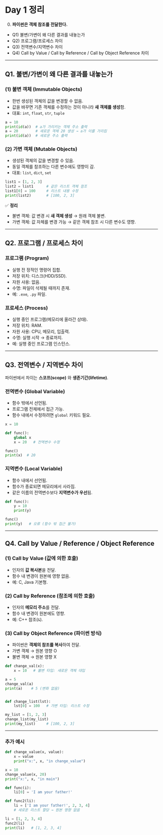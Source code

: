# Day 1 정리

0. **파이썬은 객체 참조를 전달한다.**  
- Q1) 불변/가변이 왜 다른 결과를 내놓는가  
- Q2) 프로그램/프로세스 차이  
- Q3) 전역변수/지역변수 차이  
- Q4) Call by Value / Call by Reference / Call by Object Reference 차이  

---

## Q1. 불변/가변이 왜 다른 결과를 내놓는가

### (1) 불변 객체 (Immutable Objects)
- 한번 생성된 객체의 값을 변경할 수 없음.  
- 값을 바꾸면 기존 객체를 수정하는 것이 아니라 **새 객체를 생성**함.  
- 대표: `int`, `float`, `str`, `tuple`  

```python
a = 10
print(id(a))  # a가 가리키는 객체 주소 출력
a = 20        # 새로운 객체 20 생성 → a가 이를 가리킴
print(id(a))  # 새로운 주소 출력
```

### (2) 가변 객체 (Mutable Objects)
- 생성된 객체의 값을 변경할 수 있음.  
- 동일 객체를 참조하는 다른 변수에도 영향이 감.  
- 대표: `list`, `dict`, `set`  

```python
list1 = [1, 2, 3]
list2 = list1      # 같은 리스트 객체 참조
list1[0] = 100     # 리스트 내용 수정
print(list2)       # [100, 2, 3]
```

✅ **정리**  
- 불변 객체: 값 변경 시 **새 객체 생성** → 원래 객체 불변.  
- 가변 객체: 값 자체를 변경 가능 → 같은 객체 참조 시 다른 변수도 영향.  

---

## Q2. 프로그램 / 프로세스 차이

### 프로그램 (Program)
- 실행 전 정적인 명령어 집합.  
- 저장 위치: 디스크(HDD/SSD).  
- 자원 사용: 없음.  
- 수명: 파일이 삭제될 때까지 존재.  
- 예: `.exe`, `.py` 파일.  

### 프로세스 (Process)
- 실행 중인 프로그램(메모리에 올라간 상태).  
- 저장 위치: RAM.  
- 자원 사용: CPU, 메모리, 입출력.  
- 수명: 실행 시작 → 종료까지.  
- 예: 실행 중인 프로그램 인스턴스.  

---

## Q3. 전역변수 / 지역변수 차이

파이썬에서 차이는 **스코프(scope)** 와 **생존기간(lifetime)**.

### 전역변수 (Global Variable)
- 함수 밖에서 선언됨.  
- 프로그램 전체에서 접근 가능.  
- 함수 내에서 수정하려면 `global` 키워드 필요.  

```python
x = 10

def func():
    global x
    x = 20   # 전역변수 수정

func()
print(x)  # 20
```

### 지역변수 (Local Variable)
- 함수 내에서 선언됨.  
- 함수가 종료되면 메모리에서 사라짐.  
- 같은 이름의 전역변수보다 **지역변수가 우선**됨.  

```python
def func():
    y = 10
    print(y)

func()
print(y)   # 오류 (함수 밖 접근 불가)
```

---

## Q4. Call by Value / Reference / Object Reference

### (1) Call by Value (값에 의한 호출)
- 인자의 **값 복사본**을 전달.  
- 함수 내 변경이 원본에 영향 없음.  
- 예: C, Java 기본형.  

### (2) Call by Reference (참조에 의한 호출)
- 인자의 **메모리 주소**를 전달.  
- 함수 내 변경이 원본에도 영향.  
- 예: C++ 참조(`&`).  

### (3) Call by Object Reference (파이썬 방식)
- 파이썬은 **객체의 참조를 복사**하여 전달.  
- 가변 객체 → 원본 영향 O  
- 불변 객체 → 원본 영향 X  

```python
def change_val(x):
    x = 10   # 불변 타입: 새로운 객체 대입

a = 5
change_val(a)
print(a)    # 5 (변화 없음)


def change_list(lst):
    lst[0] = 100   # 가변 타입: 리스트 수정

my_list = [1, 2, 3]
change_list(my_list)
print(my_list)     # [100, 2, 3]
```

---

### 추가 예시

```python
def change_value(x, value):
    x = value
    print("x:", x, "in change_value")

x = 10
change_value(x, 20)
print("x:", x, "in main")
```

```python
def func(i):
    li[0] = 'I am your father!'

def func2(li):
    li = ['I am your father!', 2, 3, 4]  
    # 새로운 리스트 할당 → 원본 영향 없음

li = [1, 2, 3, 4]
func2(li)
print(li)   # [1, 2, 3, 4]
```
